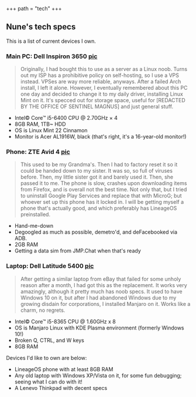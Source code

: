 +++
path = "tech"
+++

## Nune's tech specs

This is a list of current devices I own.

### Main PC: Dell Inspiron 3650 [pic](/dellpc.png)
> Originally, I had bought this to use as a server as a Linux noob. Turns out my ISP has a prohibitive policy on self-hosting, so I use a VPS instead. VPSes are way more reliable, anyways. After a failed Arch install, I left it alone. However, I eventually remembered about this PC one day and decided to change it to my daily driver, installing Linux Mint on it. It's specced out for storage space, useful for [REDACTED BY THE OFFICE OF SENTINEL MAGNUS] and just general stuff.
* Intel© Core™ i5-6400 CPU @ 2.70GHz × 4
* 8GB RAM, 1TB~ HDD
* OS is Linux Mint 22 Cinnamon
* Monitor is Acer AL1916W, black (that's right, it's a 16-year-old monitor!)

### Phone: ZTE Avid 4 [pic](/ztephone.png)
> This used to be my Grandma's. Then I had to factory reset it so it could be handed down to my sister. It was so, so full of viruses before. Then, my little sister got it and barely used it. Then, she passed it to me. The phone is slow, crashes upon downloading items from Firefox, and is overall not the best time. Not only that, but I tried to uninstall Google Play Services and replace that with MicroG; but whoever set up this phone has it locked in. I will be getting myself a phone that's actually good, and which preferably has LineageOS preinstalled.
* Hand-me-down
* Degoogled as much as possible, demetro'd, and deFacebooked via ADB.
* 2GB RAM
* Getting a data sim from JMP.Chat when that's ready

### Laptop: Dell Latitude 5400 [pic](/delllaptop.png)
> After getting a similar laptop from eBay that failed for some unholy reason after a month, I had got this as the replacement. It works very amazingly, although it pretty much has noob specs. It used to have Windows 10 on it, but after I had abandoned Windows due to my growing disdain for corporations, I installed Manjaro on it. Works like a charm, no regrets.
* Intel© Core™ i5-8365 CPU @ 1.60GHz x 8
* OS is Manjaro Linux with KDE Plasma environment (formerly Windows 10!)
* Broken Q, CTRL, and W keys
* 8GB RAM

Devices I'd like to own are below:
* LineageOS phone with at least 8GB RAM
* Any old laptop with Windows XP/Vista on it, for some fun debugging; seeing what I can do with it!
* A Lenevo Thinkpad with decent specs
